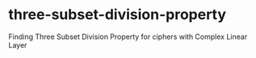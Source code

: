 # three-subset-division-property
Finding Three Subset Division Property for ciphers with Complex Linear Layer
